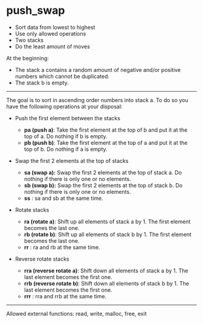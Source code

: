 # push_swap

- Sort data from lowest to highest
- Use only allowed operations
- Two stacks
- Do the least amount of moves

At the beginning:
- The stack a contains a random amount of negative and/or positive numbers
which cannot be duplicated.
- The stack b is empty.

---

The goal is to sort in ascending order numbers into stack a.
To do so you have the following operations at your disposal:


- Push the first element between the stacks
	- **pa (push a)**: Take the first element at the top of b and put it at the top of a. Do nothing if b is empty.
	- **pb (push b)**: Take the first element at the top of a and put it at the top of b. Do nothing if a is empty.

- Swap the first 2 elements at the top of stacks
	- **sa (swap a):** Swap the first 2 elements at the top of stack a. Do nothing if there is only one or no elements.
	- **sb (swap b):** Swap the first 2 elements at the top of stack b. Do nothing if there is only one or no elements.
	- **ss** : sa and sb at the same time.

- Rotate stacks
	- **ra (rotate a)**: Shift up all elements of stack a by 1. The first element becomes the last one.
	- **rb (rotate b)**: Shift up all elements of stack b by 1. The first element becomes the last one.
	- **rr** : ra and rb at the same time.

- Reverse rotate stacks
	- **rra (reverse rotate a)**: Shift down all elements of stack a by 1. The last element becomes the first one.
	- **rrb (reverse rotate b)**: Shift down all elements of stack b by 1. The last element becomes the first one.
	- **rrr** : rra and rrb at the same time.

---

Allowed external functions:
read, write, malloc, free, exit
